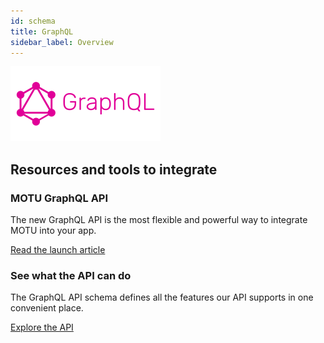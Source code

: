 ```yaml
---
id: schema
title: GraphQL
sidebar_label: Overview
---
```


![GraphQL](/img/graphql.svg)

## Resources and tools to integrate

### MOTU GraphQL API

The new GraphQL API is the most flexible and powerful way to integrate MOTU into your app.

[Read the launch article](/blog/motu-graphql)

### See what the API can do

The GraphQL API schema defines all the features our API supports in one convenient place.

[Explore the API](/v1/schema)